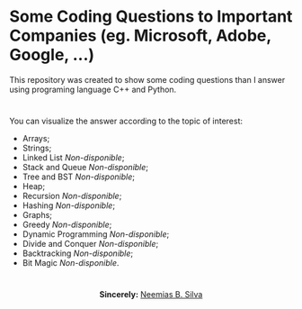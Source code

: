# Some Coding Questions to Important Companies (eg. Microsoft, Adobe, Google, ...)

This repository was created to show some coding questions than I answer using programing language C++ and Python.

#
You can visualize the answer according to the topic of interest:
<ul>
    <li>Arrays;
    <li>Strings;
    <li>Linked List <i>Non-disponible</i>;
    <li>Stack and Queue <i>Non-disponible</i>;
    <li>Tree and BST <i>Non-disponible</i>;
    <li>Heap;
    <li>Recursion <i>Non-disponible</i>;
    <li>Hashing <i>Non-disponible</i>;
    <li>Graphs;
    <li>Greedy <i>Non-disponible</i>;
    <li>Dynamic Programming <i>Non-disponible</i>;
    <li>Divide and Conquer <i>Non-disponible</i>;
    <li>Backtracking <i>Non-disponible</i>;
    <li>Bit Magic <i>Non-disponible</i>.
</ul>

#

<p align="center"><b>Sincerely:</b> <a href="https://github.com/neemiasbsilva">Neemias B. Silva</a></p>
